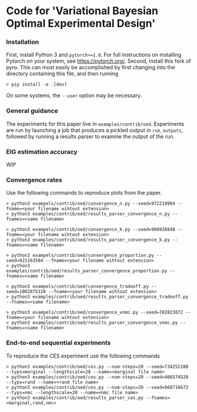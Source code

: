 # Code for 'Variational Bayesian Optimal Experimental Design'

### Installation
First, install Python 3 and `pytorch>=1.0`. For full instructions on installing Pytorch on your system,
 see https://pytorch.org/.
Second, install this fork of pyro. This can most easily be accomplished by first changing into the directory 
containing this file, and then running

    > pip install -e .[dev]
    
On some systems, the `--user` option may be necessary.

### General guidance
The experiments for this paper live in `examples/contrib/oed`. Experiments are run by launching a
job that produces a pickled output in `run_outputs`, followed by running a results parser to examine
the output of the run.

### EIG estimation accuracy
WIP

### Convergence rates
Use the following commands to reproduce plots from the paper.

    > python3 exampels/contrib/oed/convergence_n.py --seed=972219904 --fname=<your filename wihtout extension>
    > python3 examples/contrib/oed/results_parser_convergence_n.py --fnames=<same filename>
    
    > python3 exampels/contrib/oed/convergence_k.py --seed=960926848 --fname=<your filename wihtout extension>
    > python3 examples/contrib/oed/results_parser_convergence_k.py --fnames=<same filename>
    
    > python3 exampels/contrib/oed/convergence_proportion.py --seed=921163584 --fname=<your filename wihtout extension>
    > python3 examples/contrib/oed/results_parser_convergence_proportion.py --fnames=<same filename>
    
    > python3 exampels/contrib/oed/convergence_tradeoff.py --seed=1002875328 --fname=<your filename wihtout extension>
    > python3 examples/contrib/oed/results_parser_convergence_tradeoff.py --fnames=<same filename>
    
    > python3 exampels/contrib/oed/convergence_vnmc.py --seed=782823872 --fname=<your filename wihtout extension>
    > python3 examples/contrib/oed/results_parser_convergence_vnmc.py --fnames=<same filename>
    
    
### End-to-end sequential experiments
To reproduce the CES experiment use the following commands

    > python3 examples/contrib/oed/ces.py --num-steps=20 --seed=734252288 --typs=marginal --lengthscale=20 --name=<marginal file name>
    > python3 examples/contrib/oed/ces.py --num-steps=20 --seed=466574528 --typs=rand --name=<rand file name>
    > python3 examples/contrib/oed/ces.py --num-steps=20 --seed=668716672 --typs=nmc --lengthscale=20 --name=<nmc file name>
    > python3 examples/contrib/oed/results_parser_ces.py --fnames=<marginal,rand,nmc>